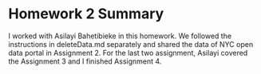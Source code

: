 # Homework 2 Summary

I worked with Asilayi Bahetibieke in this homework. We followed the instructions in deleteData.md separately and shared the data of NYC open data portal in Assignment 2. For the last two assignment, Asilayi covered the Assignment 3 and I finished Assignment 4.
